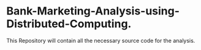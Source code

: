 # Bank-Marketing-Analysis-using-Distributed-Computing.
This Repository will contain all the necessary source code for the analysis.
